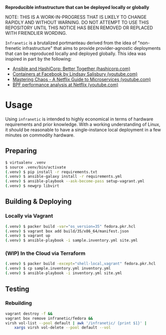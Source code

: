 **Reproducible infrastructure that can be deployed locally or globally**

NOTE: THIS IS A WORK-IN-PROGRESS THAT IS LIKELY TO CHANGE RAPIDLY AND WITHOUT
WARNING. DO NOT ATTEMPT TO USE THIS REPOSITORY UNTIL THIS NOTICE HAS BEEN
REMOVED OR REPLACED WITH FRIENDLIER WORDING.

`Infranetic` is a brutalized portmanteau derived from the idea of "non-frenetic
infrastructure" that aims to provide provider-agnostic deployments that can be
reproduced locally and deployed globally. This idea was inspired in part by the
following:

* [Ansible and HashiCorp: Better Together (hashicorp.com)](
  https://www.hashicorp.com/resources/ansible-terraform-better-together)
* [Containers at Facebook by Lindsay Salisbury (youtube.com)](
  https://www.youtube.com/watch?v=_Qc9jBk18w8)
* [Mastering Chaos - A Netflix Guide to Microservices (youtube.com)](
  https://www.youtube.com/watch?v=CZ3wIuvmHeM)
* [BPF performance analysis at Netflix (youtube.com)](
  https://www.youtube.com/watch?v=16slh29iN1g)


Usage
==========
Using `infranetic` is intended to highly economical in terms of hardware
requirements and prior knowledge. With a working understanding of Linux, it
_should_ be reasonable to have a single-instance local deployment in a few
minutes on commodity hardware.

Preparing
----------
```sh
$ virtualenv .venv
$ source .venv/bin/activate
(.venv) $ pip install -r requirements.txt
(.venv) $ ansible-galaxy install -r requirements.yml
(.venv) $ ansible-playbook --ask-become-pass setup-vagrant.yml
(.venv) $ newgrp libvirt
```

Building & Deploying
----------
### Locally via Vagrant
```sh
(.venv) $ packer build -var="os_version=35" fedora.pkr.hcl
(.venv) $ vagrant box add build/35/x86_64/manifest.json
(.venv) $ vagrant up
(.venv) $ ansible-playbook -i sample.inventory.yml site.yml
```

### (WIP) In the Cloud via Terraform
```sh
(.venv) $ packer build -except="shell-local,vagrant" fedora.pkr.hcl
(.venv) $ cp sample.inventory.yml inventory.yml
(.venv) $ ansible-playbook -i inventory.yml site.yml
```

Testing
---
### Rebuilding
```sh
vagrant destroy -f &&
vagrant box remove infranetic/fedora &&
virsh vol-list --pool default | awk '/infranetic/ {print $1}' |
    xargs virsh vol-delete --pool default --vol
```
